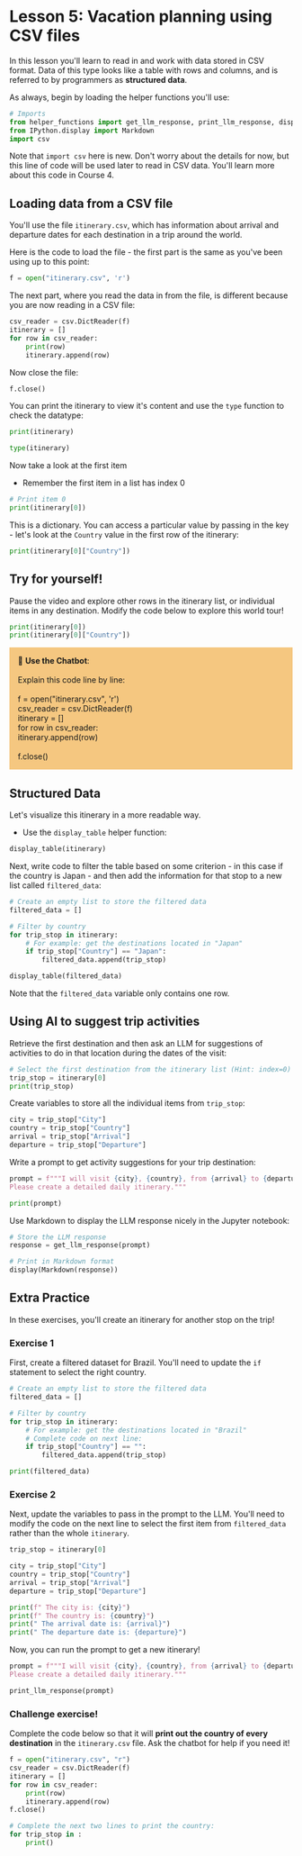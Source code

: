 # Lesson 5: Vacation planning using CSV files

In this lesson you'll learn to read in and work with data stored in CSV format. Data of this type looks like a table with rows and columns, and is referred to by programmers as **structured data**.

As always, begin by loading the helper functions you'll use:


```python
# Imports
from helper_functions import get_llm_response, print_llm_response, display_table
from IPython.display import Markdown
import csv
```

Note that `import csv` here is new. Don't worry about the details for now, but this line of code will be used later to read in CSV data. You'll learn more about this code in Course 4.

## Loading data from a CSV file

You'll use the file ```itinerary.csv```, which has information about arrival and departure dates for each destination in a trip around the world.

Here is the code to load the file - the first part is the same as you've been using up to this point:


```python
f = open("itinerary.csv", 'r')
```

The next part, where you read the data in from the file, is different because you are now reading in a CSV file:


```python
csv_reader = csv.DictReader(f)
itinerary = []
for row in csv_reader:
    print(row)
    itinerary.append(row)
```

Now close the file:


```python
f.close()
```

You can print the itinerary to view it's content and use the `type` function to check the datatype:


```python
print(itinerary)
```


```python
type(itinerary)
```

Now take a look at the first item
* Remember the first item in a list has index 0


```python
# Print item 0 
print(itinerary[0])
```

This is a dictionary. You can access a particular value by passing in the key - let's look at the `Country` value in the first row of the itinerary:


```python
print(itinerary[0]["Country"])
```

## Try for yourself!

Pause the video and explore other rows in the itinerary list, or individual items in any destination. Modify the code below to explore this world tour!


```python
print(itinerary[0])
print(itinerary[0]["Country"])
```

<p style="background-color:#F5C780; padding:15px"> 🤖 <b>Use the Chatbot</b>:
    <br><br>
    Explain this code line by line:
    <br><br>f = open("itinerary.csv", 'r')
    <br>csv_reader = csv.DictReader(f)
    <br>itinerary = []
    <br>for row in csv_reader:
    <br>itinerary.append(row)
    <br><br>f.close()
</p>

## Structured Data

Let's visualize this itinerary in a more readable way.

* Use the ```display_table``` helper function:


```python
display_table(itinerary)
```

Next, write code to filter the table based on some criterion - in this case if the country is Japan - and then add the information for that stop to a new list called `filtered_data`:


```python
# Create an empty list to store the filtered data
filtered_data = []

# Filter by country
for trip_stop in itinerary:
    # For example: get the destinations located in "Japan"
    if trip_stop["Country"] == "Japan":
        filtered_data.append(trip_stop)
```


```python
display_table(filtered_data)
```

Note that the `filtered_data` variable only contains one row.

## Using AI to suggest trip activities

Retrieve the first destination and then ask an LLM for suggestions of activities to do in that location during the dates of the visit:


```python
# Select the first destination from the itinerary list (Hint: index=0)
trip_stop = itinerary[0]
print(trip_stop)
```

Create variables to store all the individual items from ```trip_stop```:


```python
city = trip_stop["City"]
country = trip_stop["Country"]
arrival = trip_stop["Arrival"]
departure = trip_stop["Departure"]
```

Write a prompt to get activity suggestions for your trip destination:


```python
prompt = f"""I will visit {city}, {country}, from {arrival} to {departure}. 
Please create a detailed daily itinerary."""

print(prompt)
```

Use Markdown to display the LLM response nicely in the Jupyter notebook:


```python
# Store the LLM response
response = get_llm_response(prompt)

# Print in Markdown format
display(Markdown(response))
```

## Extra Practice

In these exercises, you'll create an itinerary for another stop on the trip! 

### Exercise 1

First, create a filtered dataset for Brazil. You'll need to update the `if` statement to select the right country. 


```python
# Create an empty list to store the filtered data
filtered_data = []

# Filter by country
for trip_stop in itinerary:
    # For example: get the destinations located in "Brazil"
    # Complete code on next line:
    if trip_stop["Country"] == "":
        filtered_data.append(trip_stop)

print(filtered_data)
```

### Exercise 2

Next, update the variables to pass in the prompt to the LLM. You'll need to modify the code on the next line to select the first item from `filtered_data` rather than the whole `itinerary`.


```python
trip_stop = itinerary[0]

city = trip_stop["City"]
country = trip_stop["Country"]
arrival = trip_stop["Arrival"]
departure = trip_stop["Departure"]

print(f" The city is: {city}")
print(f" The country is: {country}")
print(" The arrival date is: {arrival}")
print(" The departure date is: {departure}")
```

Now, you can run the prompt to get a new itinerary!


```python
prompt = f"""I will visit {city}, {country}, from {arrival} to {departure}. 
Please create a detailed daily itinerary."""

print_llm_response(prompt)
```

### Challenge exercise!

Complete the code below so that it will **print out the country of every destination** in the `itinerary.csv` file. Ask the chatbot for help if you need it!


```python
f = open("itinerary.csv", "r")
csv_reader = csv.DictReader(f)
itinerary = []
for row in csv_reader:
    print(row)
    itinerary.append(row)
f.close()

# Complete the next two lines to print the country:
for trip_stop in :
    print()
```
